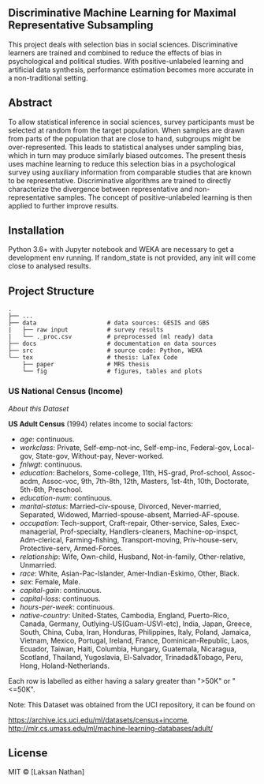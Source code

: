 ## Discriminative Machine Learning for Maximal Representative Subsampling
This project deals with selection bias in social sciences. Discriminative learners are trained and combined to reduce the effects of bias in psychological and political studies. With positive-unlabeled learning and artificial data synthesis, performance estimation becomes more accurate in a non-traditional setting.

## Abstract
To allow statistical inference in social sciences, survey participants must be selected at random from the target population. When samples are drawn from parts of the population that are close to hand, subgroups might be over-represented. This leads to statistical analyses under sampling bias, which in turn may produce similarly biased outcomes. The present thesis uses machine learning to reduce this selection bias in a psychological survey using auxiliary information from comparable studies that are known to be representative. Discriminative algorithms are trained to directly characterize the divergence between representative and non-representative samples. The concept of positive-unlabeled learning is then applied to further improve results.

## Installation
Python 3.6+ with Jupyter notebook and WEKA are necessary to get a development env running. If random_state is not provided, any init will come close to analysed results.

## Project Structure
    .
    ├── ...
    ├── data                    # data sources: GESIS and GBS
    |   ├── raw input           # survey results
    |   └── ._proc.csv          # preprocessed (ml ready) data
    ├── docs                    # documentation on data sources
    ├── src                     # source code: Python, WEKA
    └── tex                     # thesis: LaTex Code
        ├── paper               # MRS thesis
        └── fig                 # figures, tables and plots

### US National Census (Income) <a name="us"></a>

*About this Dataset*

**US Adult Census** (1994) relates income to social factors: 

- *age*: continuous.
- *workclass*: Private, Self-emp-not-inc, Self-emp-inc, Federal-gov, Local-gov, State-gov, Without-pay, Never-worked.
- *fnlwgt*: continuous.
- *education*: Bachelors, Some-college, 11th, HS-grad, Prof-school, Assoc-acdm, Assoc-voc, 9th, 7th-8th, 12th, Masters, 1st-4th, 10th, Doctorate, 5th-6th, Preschool.
- *education-num*: continuous.
- *marital-status*: Married-civ-spouse, Divorced, Never-married, Separated, Widowed, Married-spouse-absent, Married-AF-spouse.
- *occupation*: Tech-support, Craft-repair, Other-service, Sales, Exec-managerial, Prof-specialty, Handlers-cleaners, Machine-op-inspct, Adm-clerical, Farming-fishing, Transport-moving, Priv-house-serv, Protective-serv, Armed-Forces.
- *relationship*: Wife, Own-child, Husband, Not-in-family, Other-relative, Unmarried.
- *race*: White, Asian-Pac-Islander, Amer-Indian-Eskimo, Other, Black.
- *sex*: Female, Male.
- *capital-gain*: continuous.
- *capital-loss*: continuous.
- *hours-per-week*: continuous.
- *native-country*: United-States, Cambodia, England, Puerto-Rico, Canada, Germany, Outlying-US(Guam-USVI-etc), India, Japan, Greece, South, China, Cuba, Iran, Honduras, Philippines, Italy, Poland, Jamaica, Vietnam, Mexico, Portugal, Ireland, France, Dominican-Republic, Laos, Ecuador, Taiwan, Haiti, Columbia, Hungary, Guatemala, Nicaragua, Scotland, Thailand, Yugoslavia, El-Salvador, Trinadad&Tobago, Peru, Hong, Holand-Netherlands.

Each row is labelled as either having a salary greater than ">50K" or "<=50K".

Note: This Dataset was obtained from the UCI repository, it can be found on

https://archive.ics.uci.edu/ml/datasets/census+income, http://mlr.cs.umass.edu/ml/machine-learning-databases/adult/

## License
MIT © [Laksan Nathan]
